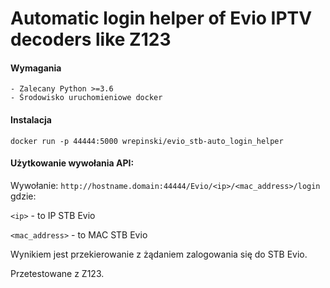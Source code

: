 # Automatic login helper of Evio IPTV decoders like Z123

#### Wymagania

    - Zalecany Python >=3.6
    - Środowisko uruchomieniowe docker

#### Instalacja

`docker run -p 44444:5000 wrepinski/evio_stb-auto_login_helper`

#### Użytkowanie wywołania API:

Wywołanie: `http://hostname.domain:44444/Evio/<ip>/<mac_address>/login`
gdzie:

`<ip>` - to IP STB Evio

`<mac_address>` - to MAC STB Evio

Wynikiem jest przekierowanie z żądaniem zalogowania się do STB Evio.

Przetestowane z Z123.
